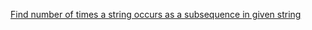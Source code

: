 [Find number of times a string occurs as a subsequence in given string](https://www.geeksforgeeks.org/find-number-times-string-occurs-given-string/)
